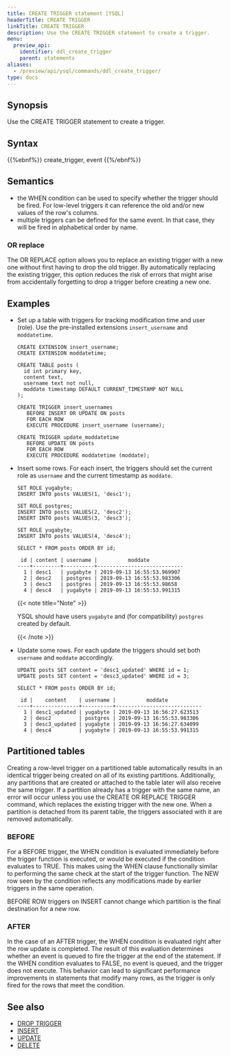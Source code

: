 ```yaml
---
title: CREATE TRIGGER statement [YSQL]
headerTitle: CREATE TRIGGER
linkTitle: CREATE TRIGGER
description: Use the CREATE TRIGGER statement to create a trigger.
menu:
  preview_api:
    identifier: ddl_create_trigger
    parent: statements
aliases:
  - /preview/api/ysql/commands/ddl_create_trigger/
type: docs
---
```


## Synopsis

Use the CREATE TRIGGER statement to create a trigger.

## Syntax

{{%ebnf%}}
  create_trigger,
  event
{{%/ebnf%}}

## Semantics

- the WHEN condition can be used to specify whether the trigger should be fired. For low-level triggers it can reference the old and/or new values of the row's columns.
- multiple triggers can be defined for the same event. In that case, they will be fired in alphabetical order by name.

### OR replace

The OR REPLACE option allows you to replace an existing trigger with a new one without first having to drop the old trigger. By automatically replacing the existing trigger, this option reduces the risk of errors that might arise from accidentally forgetting to drop a trigger before creating a new one.

## Examples

- Set up a table with triggers for tracking modification time and user (role).
    Use the pre-installed extensions `insert_username` and `moddatetime`.

    ```plpgsql
    CREATE EXTENSION insert_username;
    CREATE EXTENSION moddatetime;

    CREATE TABLE posts (
      id int primary key,
      content text,
      username text not null,
      moddate timestamp DEFAULT CURRENT_TIMESTAMP NOT NULL
    );

    CREATE TRIGGER insert_usernames
       BEFORE INSERT OR UPDATE ON posts
       FOR EACH ROW
       EXECUTE PROCEDURE insert_username (username);

    CREATE TRIGGER update_moddatetime
       BEFORE UPDATE ON posts
       FOR EACH ROW
       EXECUTE PROCEDURE moddatetime (moddate);
    ```

- Insert some rows.
    For each insert, the triggers should set the current role as `username` and the current timestamp as `moddate`.

    ```plpgsql
    SET ROLE yugabyte;
    INSERT INTO posts VALUES(1, 'desc1');

    SET ROLE postgres;
    INSERT INTO posts VALUES(2, 'desc2');
    INSERT INTO posts VALUES(3, 'desc3');

    SET ROLE yugabyte;
    INSERT INTO posts VALUES(4, 'desc4');

    SELECT * FROM posts ORDER BY id;
    ```

    ```output
     id | content | username |          moddate
    ----+---------+----------+----------------------------
      1 | desc1   | yugabyte | 2019-09-13 16:55:53.969907
      2 | desc2   | postgres | 2019-09-13 16:55:53.983306
      3 | desc3   | postgres | 2019-09-13 16:55:53.98658
      4 | desc4   | yugabyte | 2019-09-13 16:55:53.991315
    ```

  {{< note title="Note" >}}

  YSQL should have users `yugabyte` and (for compatibility) `postgres` created by default.

  {{< /note >}}

- Update some rows.
    For each update the triggers should set both `username`  and `moddate` accordingly.

    ```plpgsql
    UPDATE posts SET content = 'desc1_updated' WHERE id = 1;
    UPDATE posts SET content = 'desc3_updated' WHERE id = 3;

    SELECT * FROM posts ORDER BY id;
    ```

    ```caddyfile
     id |    content    | username |          moddate
    ----+---------------+----------+----------------------------
      1 | desc1_updated | yugabyte | 2019-09-13 16:56:27.623513
      2 | desc2         | postgres | 2019-09-13 16:55:53.983306
      3 | desc3_updated | yugabyte | 2019-09-13 16:56:27.634099
      4 | desc4         | yugabyte | 2019-09-13 16:55:53.991315
    ```

## Partitioned tables

Creating a row-level trigger on a partitioned table automatically results in an identical trigger being created on all of its existing partitions. Additionally, any partitions that are created or attached to the table later will also receive the same trigger. If a partition already has a trigger with the same name, an error will occur unless you use the CREATE OR REPLACE TRIGGER command, which replaces the existing trigger with the new one. When a partition is detached from its parent table, the triggers associated with it are removed automatically.

### BEFORE

For a BEFORE trigger, the WHEN condition is evaluated immediately before the trigger function is executed, or would be executed if the condition evaluates to TRUE. This makes using the WHEN clause functionally similar to performing the same check at the start of the trigger function. The NEW row seen by the condition reflects any modifications made by earlier triggers in the same operation.

BEFORE ROW triggers on INSERT cannot change which partition is the final destination for a new row.

### AFTER

In the case of an AFTER trigger, the WHEN condition is evaluated right after the row update is completed. The result of this evaluation determines whether an event is queued to fire the trigger at the end of the statement. If the WHEN condition evaluates to FALSE, no event is queued, and the trigger does not execute. This behavior can lead to significant performance improvements in statements that modify many rows, as the trigger is only fired for the rows that meet the condition.

## See also

- [DROP TRIGGER](../ddl_drop_trigger/)
- [INSERT](../dml_insert/)
- [UPDATE](../dml_update/)
- [DELETE](../dml_delete/)
